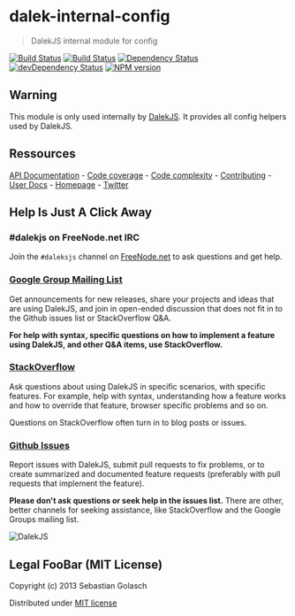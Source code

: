 dalek-internal-config
=========================

> DalekJS internal module for config

[![Build Status](https://travis-ci.org/dalekjs/dalek-internal-config.png)](https://travis-ci.org/dalekjs/dalek-internal-config)
[![Build Status](https://drone.io/github.com/dalekjs/dalek-internal-config/status.png)](https://drone.io/github.com/dalekjs/dalek-internal-config/latest)
[![Dependency Status](https://david-dm.org/dalekjs/dalek-internal-config.png)](https://david-dm.org/dalekjs/dalek-internal-config)
[![devDependency Status](https://david-dm.org/dalekjs/dalek-internal-config/dev-status.png)](https://david-dm.org/dalekjs/dalek-internal-config#info=devDependencies)
[![NPM version](https://badge.fury.io/js/dalek-internal-config.png)](http://badge.fury.io/js/dalek-internal-config)

## Warning

This module is only used internally by [DalekJS](//github.com/dalekjs/dalek).
It provides all config helpers used by DalekJS.

## Ressources

[API Documentation](http://dalekjs.com/package/dalek-internal-config/master/api/index.html) -
[Code coverage](http://dalekjs.com/package/dalek-internal-config/master/coverage/index.html) -
[Code complexity](http://dalekjs.com/package/dalek-internal-config/master/complexity/index.html) -
[Contributing](https://github.com/dalekjs/dalek-internal-config/blob/master/CONTRIBUTING.md) -
[User Docs](http://dalekjs.com/docs/master/config.html) -
[Homepage](http://dalekjs.com) -
[Twitter](http://twitter.com/dalekjs)

## Help Is Just A Click Away

### #dalekjs on FreeNode.net IRC

Join the `#daleksjs` channel on [FreeNode.net](http://freenode.net) to ask questions and get help.

### [Google Group Mailing List](https://groups.google.com/forum/#!forum/dalekjs)

Get announcements for new releases, share your projects and ideas that are
using DalekJS, and join in open-ended discussion that does not fit in
to the Github issues list or StackOverflow Q&A.

**For help with syntax, specific questions on how to implement a feature
using DalekJS, and other Q&A items, use StackOverflow.**

### [StackOverflow](http://stackoverflow.com/questions/tagged/dalekjs)

Ask questions about using DalekJS in specific scenarios, with
specific features. For example, help with syntax, understanding how a feature works and
how to override that feature, browser specific problems and so on.

Questions on StackOverflow often turn in to blog posts or issues.

### [Github Issues](//github.com/dalekjs/dalek-internal-config/issues)

Report issues with DalekJS, submit pull requests to fix problems, or to
create summarized and documented feature requests (preferably with pull
requests that implement the feature).

**Please don't ask questions or seek help in the issues list.** There are
other, better channels for seeking assistance, like StackOverflow and the
Google Groups mailing list.

![DalekJS](https://raw.github.com/dalekjs/dalekjs.com/master/img/logo.jpg)

## Legal FooBar (MIT License)

Copyright (c) 2013 Sebastian Golasch

Distributed under [MIT license](https://github.com/dalekjs/dalek-internal-config/blob/master/LICENSE-MIT)

